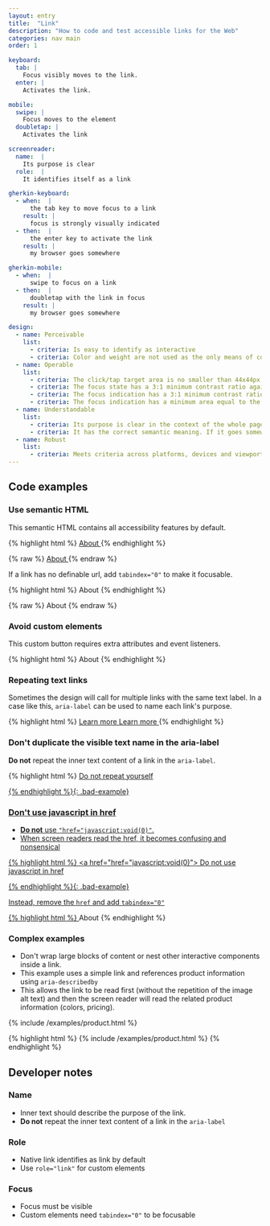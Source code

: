 ```yaml
---
layout: entry
title:  "Link"
description: "How to code and test accessible links for the Web"
categories: nav main
order: 1

keyboard:
  tab: |
    Focus visibly moves to the link.
  enter: |
    Activates the link.

mobile:
  swipe: |
    Focus moves to the element
  doubletap: |
    Activates the link

screenreader:
  name:  |
    Its purpose is clear
  role:  |
    It identifies itself as a link

gherkin-keyboard: 
  - when:  |
      the tab key to move focus to a link
    result: |
      focus is strongly visually indicated
  - then:  |
      the enter key to activate the link
    result: |
      my browser goes somewhere

gherkin-mobile:
  - when:  |
      swipe to focus on a link
  - then:  |
      doubletap with the link in focus
    result: |
      my browser goes somewhere

design:
  - name: Perceivable
    list:
      - criteria: Is easy to identify as interactive
      - criteria: Color and weight are not used as the only means of conveying it is a link
  - name: Operable
    list:
      - criteria: The click/tap target area is no smaller than 44x44px
      - criteria: The focus state has a 3:1 minimum contrast ratio against default
      - criteria: The focus indication has a 3:1 minimum contrast ratio against adjacent elements
      - criteria: The focus indication has a minimum area equal to the width of the element and 2px in height
  - name: Understandable
    list:
      - criteria: Its purpose is clear in the context of the whole page
      - criteria: It has the correct semantic meaning. If it goes somewhere, it’s a link (that can look like a button). If it does something, it’s a button (that can look like a link)
  - name: Robust
    list:
      - criteria: Meets criteria across platforms, devices and viewports
---
```


## Code examples

### Use semantic HTML
This semantic HTML contains all accessibility features by default. 

{% highlight html %}
<a href="/about/">
  About
</a>
{% endhighlight %}

{% raw %}
<example>
<a href="/about/">
  About
</a>
</example>
{% endraw %}

If a link has no definable url, add `tabindex="0"` to make it focusable.

{% highlight html %}
<a tabindex="0">
  About
</a>
{% endhighlight %}

{% raw %}
<example>
<a tabindex="0">
  About
</a>
</example>
{% endraw %}

### Avoid custom elements
This custom button requires extra attributes and event listeners.

{% highlight html %}
<custom-element role="link" tabindex="0">
  About
</custom-element>
{% endhighlight %}

### Repeating text links

Sometimes the design will call for multiple links with the same text label. In a case like this, `aria-label` can be used to name each link's purpose.

{% highlight html %}
<a href="/security/" aria-label="Security policy">
  Learn more
</a>
<a href="/privacy/" aria-label="Privacy policy">
  Learn more
</a>
{% endhighlight %}

### Don't duplicate the visible text name in the aria-label

**Do not** repeat the inner text content of a link in the `aria-label`.

{% highlight html %}
<a href="/do-NOT-repeat-yourself/" 
   aria-label="Do NOT repeat yourself">
   Do not repeat yourself
</div>
{% endhighlight %}{: .bad-example}

### Don't use javascript in href

- **Do not** use `"href="javascript:void(0)"`. 
- When screen readers read the href, it becomes confusing and nonsensical 

{% highlight html %}
<a href="href="javascript:void(0)">
   Do not use javascript in href
</div>
{% endhighlight %}{: .bad-example}

Instead, remove the `href` and add `tabindex="0"`

{% highlight html %}
<a tabindex="0">
  About
</a>
{% endhighlight %}

### Complex examples

- Don't wrap large blocks of content or nest other interactive components inside a link.
- This example uses a simple link and references product information using `aria-describedby`
- This allows the link to be read first (without the repetition of the image alt text) and then the screen reader will read the related product information (colors, pricing).

<example>
{% include /examples/product.html %}
</example>

{% highlight html %}
{% include /examples/product.html %}
{% endhighlight %}

## Developer notes

### Name
- Inner text should describe the purpose of the link.
- **Do not** repeat the inner text content of a link in the `aria-label`

### Role
- Native link identifies as link by default
- Use `role="link"` for custom elements

### Focus
- Focus must be visible
- Custom elements need `tabindex="0"` to be focusable